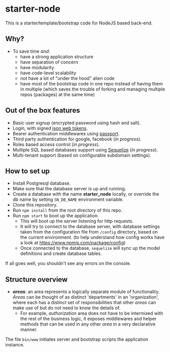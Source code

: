 # starter-node
This is a starter/template/bootstrap code for NodeJS based back-end.

## Why?
- To save time *and*:
  - have a strong application structure
  - have separation of concern
  - have modularity
  - have code-level scalability
  - not have a lot of "under the hood" alien code
  - have most of the bootstrap code in one repo instead of having them in multiple (which saves the trouble of forking and managing multiple repos (packages) at the same time)

## Out of the box features
- Basic user signup (encrypted password using hash and salt).
- Login, with signed [json web tokens](https://www.npmjs.com/package/jsonwebtoken).
- Bearer authentication middlewares using [passport](https://www.npmjs.com/package/passport).
- Third party authentication for google, facebook (*in progress*).
- Roles based access control (*in progress*).
- Multiple SQL based databases support using [Sequelize](https://www.npmjs.com/package/sequelize) (*in progress*).
- Multi-tenant support (based on configurable subdomain settings).


## How to set up
- Install Postgresql database.
- Make sure that the database server is up and running.
- Create a database with the name **starter_node** locally, or override the db name by setting `SN_DB_NAME` environment variable.
- Clone this repository.
- Run `npm install` from the root directory of this repo.
- Run `npm start` to boot up the application.
  - This will boot up the server listening for http requests.
  - It will try to connect to the database server, with database settings taken from the configuration file from `/config` directory, based on the current environment. (to help understand how config works have a look at https://www.npmjs.com/package/config)
  - Once connected to the database, `sequelize` will sync up the model definitions and create database tables.

If all goes well, you shouldn't see any errors on the console.

## Structure overview
- ***areas***: an area represents a logically separate module of functionality. *Areas* can be thought of as distinct 'departments' in an 'organization', where each has a distinct set of responsibilities that other *areas* can make use of but do not need to know the details of.
  - For example, *authorization* area does not have to be intermixed with the rest of the business logic, it exposes middlewares and helper methods that can be used in any other *area* in a very declarative manner.

The file `bin/www` initiates server and bootstrap scripts the application instance.